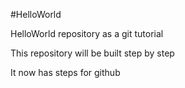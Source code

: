 #HelloWorld

HelloWorld repository as a git tutorial

This repository will be built step by step

It now has steps for github

